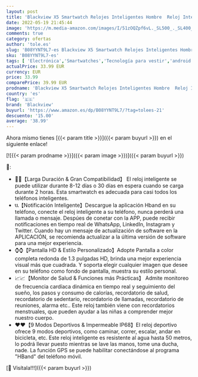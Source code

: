 ```yaml
---
layout: post
title: 'Blackview X5 Smartwatch Relojes Inteligentes Hombre  Reloj Inteligente con Pulsómetro  Cronómetros  Calorías  Monitor de Sueño  Impermeable IP68 Reloj Deportivo para Android iOS'
date: 2022-05-19 21:45:44
image: 'https://m.media-amazon.com/images/I/51zOQZpf6vL._SL500_._SL400_.jpg'
comments: true
category: ofertas
author: 'tole.es'
slug: 'B08YYNT9L7-es Blackview X5 Smartwatch Relojes Inteligentes Hombre Reloj...'
sku: 'B08YYNT9L7-es'
tags: [ 'Electrónica','Smartwatches','Tecnología para vestir','android','blackview','🇪🇸', ]
actualPrice: 33.99 EUR
currency: EUR
price: 33.99
comparePrice: 39.99 EUR
prodname: 'Blackview X5 Smartwatch Relojes Inteligentes Hombre  Reloj Inteligente con Pulsómetro  Cronómetros  Calorías  Monitor de Sueño  Impermeable IP68 Reloj Deportivo para Android iOS'
country: 'es'
flag: '🇪🇸'
brand: 'Blackview'
buyurl: 'https://www.amazon.es/dp/B08YYNT9L7/?tag=tolees-21'
descuento: '15.00'
average: '38.99'
---
```


Ahora mismo tienes [{{< param title >}}]({{< param buyurl >}}) en el siguiente enlace!

[![{{< param prodname >}}]({{< param image >}})]({{< param buyurl >}})

🔎:

- 🔋🔋【Larga Duración & Gran Compatibilidad】 El reloj inteligente se puede utilizar durante 8-12 días o 30 días en espera cuando se carga durante 2 horas. Esta smartwatch es adecuada para casi todos los teléfonos inteligentes.
- 📞📞【Notificación Inteligente】Descargue la aplicación Hband en su teléfono, conecte el reloj inteligente a su teléfono, nunca perderá una llamada o mensaje. Despúes de conetar con la APP, puede recibir notificaciones en tiempo real de WhatsApp, LinkedIn, Instagram y Twitter. Cuando hay un mensaje de actualización de software en la APLICACIÓN, se recomienda actualizar a la última versión de software para una mejor experiencia.
- ⌚⌚【Pantalla HD & Estilo Personalizado】Adopte Pantalla a color completa redonda de 1.3 pulgadas HD, brinda una mejor experiencia visual más que cuadrada. Y soporta elegir cualquier imagen que desee en su teléfono como fondo de pantalla, muestra su estilo personal.
- 📈📈【Monitor de Salud & Funciones más Prácticas】 Admite monitoreo de frecuencia cardíaca dinámica en tiempo real y seguimiento del sueño, los pasos y consumo de calorías, recordatorio de salud, recordatorio de sedentario, recordatorio de llamadas, recordatorio de reuniones, alarma etc.. Este reloj también viene con recordatorios menstruales, que pueden ayudar a las niñas a comprender mejor nuestro cuerpo.
- ♥️♥️【9 Modos Deportivos & Impermeable IP68】El reloj deportivo ofrece 9 modos deportivos, como caminar, correr, escalar, andar en bicicleta, etc. Este reloj inteligente es resistente al agua hasta 50 metros, lo podrá llevar puesto mientras se lave las manos, tome una ducha, nade. La función GPS se puede habilitar conectándose al programa "HBand" del teléfono móvil.

[🛒 Visítala!!!]({{< param buyurl >}})
